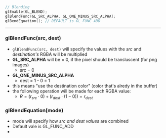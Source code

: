 ```cpp
// Blending 
glEnable(GL_BLEND);
glBlendFunc(GL_SRC_ALPHA, GL_ONE_MINUS_SRC_ALPHA);
glBendEquation(); // DEFAULT is GL_FUNC_ADD
```


---

### glBlendFunc(src, dest)
- `glBlendFunc(src, dest)` will specify the values with the *src* and *destination's* RGBA will be multiplied 
- **GL_SRC_ALPHA** will be = 0, if the pixel should be transluscent (for png images)
	- src = 0
- **GL_ONE_MINUS_SRC_ALPHA** 
	- dest = 1 - 0 = 1
- this means "use the destination color" (color that's alredy in the buffer)
- the following operation will be made for each RGBA value:
	- $R=(r_{src} \cdot 0 ) + (r_{dest} \cdot (1-0))=r_{dest}$ 


### glBlendEquation(mode)
- mode will specify how *src and dest values* are combined
- Default vale is GL_FUNC_ADD
- 